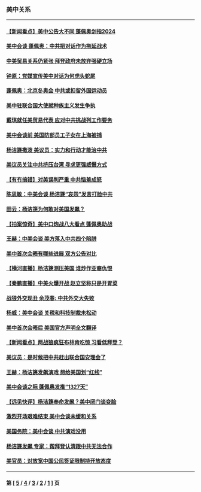 ### 美中关系
---
#### [【新闻看点】美中公告大不同 蓬佩奥剑指2024](../../pages/nf1412576/n12824817.md) 
#### [美中会谈 蓬佩奥：中共把对话作为拖延战术](../../pages/nf1412576/n12824844.md) 
#### [中美贸易关系仍紧张 拜登政府未放弃强硬立场](../../pages/nf1412576/n12824707.md) 
#### [钟原：党媒宣传美中对话为何虎头蛇尾](../../pages/nf1412576/n12824704.md) 
#### [蓬佩奥：北京冬奥会 中共或扣留外国运动员](../../pages/nf1412576/n12824675.md) 
#### [美中驻联合国大使就种族主义发生争执](../../pages/nf1412576/n12824642.md) 
#### [戴琪就任美贸易代表 应对中共挑战列工作要务](../../pages/nf1412576/n12824531.md) 
#### [美中会谈前 美国防部员工子女在上海被捕](../../pages/nf1412576/n12824519.md) 
#### [杨洁篪撒泼 美议员：实力和行动才能治中共](../../pages/nf1412576/n12824409.md) 
#### [美议员关注中共挤压台湾 寻求更强威慑方式](../../pages/nf1412576/n12824305.md) 
#### [【有冇搞错】对美误判严重 中共恼羞成怒](../../pages/nf1412576/n12823283.md) 
#### [陈思敏：中美会谈 杨洁篪“哀怨”发言打脸中共](../../pages/nf1412576/n12824096.md) 
#### [田云：杨洁箎为何敢对美国发飙？](../../pages/nf1412576/n12823986.md) 
#### [【拍案惊奇】美中口炮战八大看点 蓬佩奥助战](../../pages/nf1412576/n12823775.md) 
#### [王赫：中美会谈 美方落入中共四个陷阱](../../pages/nf1412576/n12823844.md) 
#### [美中首次会晤有哪些进展 双方公告对比](../../pages/nf1412576/n12823542.md) 
#### [【横河直播】杨洁篪测压美国 谁炒作亚裔仇恨](../../pages/nf1412576/n12823400.md) 
#### [【秦鹏直播】中美火爆开战 赵立坚称只是开胃菜](../../pages/nf1412576/n12823342.md) 
#### [战狼外交现丑 余茂春: 中共外交大失败](../../pages/nf1412576/n12823378.md) 
#### [杨威：美中会谈 关税和科技制裁未松动](../../pages/nf1412576/n12823467.md) 
#### [美中首次会晤后 美国官方声明全文翻译](../../pages/nf1412576/n12823519.md) 
#### [【新闻看点】两战狼疯狂布林肯吃惊 习看低拜登？](../../pages/nf1412576/n12823243.md) 
#### [美议员：是时候把中共赶出联合国安理会了](../../pages/nf1412576/n12823419.md) 
#### [王赫：杨洁篪发飙演戏 想给美国划“红线”](../../pages/nf1412576/n12823409.md) 
#### [美中会谈之际 蓬佩奥发推“1327天”](../../pages/nf1412576/n12823335.md) 
#### [【远见快评】杨洁篪奉命发飙？美中闭门谈变脸](../../pages/nf1412576/n12823267.md) 
#### [激烈开场艰难结束 美中会谈未缓和关系](../../pages/nf1412576/n12822974.md) 
#### [美国务院：美中会谈 中共演戏没用](../../pages/nf1412576/n12823135.md) 
#### [杨洁篪发飙 专家：帮拜登认清跟中共无法合作](../../pages/nf1412576/n12823118.md) 
#### [美官员：对放宽中国公民签证限制持开放态度](../../pages/nf1412576/n12823022.md) 

---
#### 第 [ [5](./5.md) / [4](./4.md) / [3](./3.md) / [2](./2.md) / [1](./1.md) ] 页
